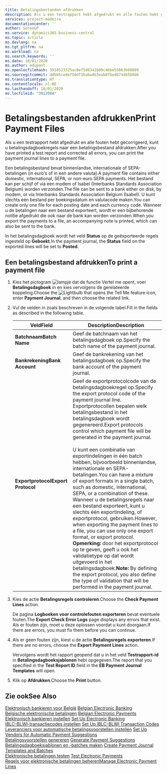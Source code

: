```yaml
---
title: Betalingsbestanden afdrukken
description: Als u een testrapport hebt afgedrukt en alle fouten hebt gecorrigeerd, kunt u betalingsdagboekregels naar een betalingsbestand afdrukken.
services: project-madeira
documentationcenter: ''
author: SorenGP
ms.service: dynamics365-business-central
ms.topic: article
ms.devlang: na
ms.tgt_pltfrm: na
ms.workload: na
ms.search.keywords: ''
ms.date: 10/01/2020
ms.author: edupont
ms.openlocfilehash: 3910523325ac8ef5d6341b09c4bbe55863b90809
ms.sourcegitcommit: ddbb5cede750df1baba4b3eab8fbed6744b5b9d6
ms.translationtype: HT
ms.contentlocale: nl-BE
ms.lasthandoff: 10/01/2020
ms.locfileid: "3913984"
---
```

# <a name="print-payment-files"></a><span data-ttu-id="22300-103">Betalingsbestanden afdrukken</span><span class="sxs-lookup"><span data-stu-id="22300-103">Print Payment Files</span></span>
<span data-ttu-id="22300-104">Als u een testrapport hebt afgedrukt en alle fouten hebt gecorrigeerd, kunt u betalingsdagboekregels naar een betalingsbestand afdrukken.</span><span class="sxs-lookup"><span data-stu-id="22300-104">After you have printed a test report and corrected all errors, you can print the payment journal lines to a payment file.</span></span>  

<span data-ttu-id="22300-105">Een betalingsbestand bevat binnenlandse, internationale of SEPA-betalingen (in euro's of in een andere valuta).</span><span class="sxs-lookup"><span data-stu-id="22300-105">A payment file contains either domestic, international, SEPA, or non-euro SEPA payments.</span></span> <span data-ttu-id="22300-106">Het bestand kan per schijf of via een modem of Isabel (Interbanks Standards Association Belgium) worden verzonden.</span><span class="sxs-lookup"><span data-stu-id="22300-106">The file can be sent to a bank either on disk, by modem, or via Interbanks Standards Association Belgium (Isabel).</span></span> <span data-ttu-id="22300-107">U kunt slechts één bestand per boekingsdatum en valutacode maken.</span><span class="sxs-lookup"><span data-stu-id="22300-107">You can create only one file for each posting date and each currency code.</span></span> <span data-ttu-id="22300-108">Wanneer u de betalingen naar een bestand exporteert, wordt er een bijbehorende notitie afgedrukt die ook naar de bank kan worden verzonden.</span><span class="sxs-lookup"><span data-stu-id="22300-108">When you export the payments to a file, an accompanying note is printed, which can also be sent to the bank.</span></span>  

<span data-ttu-id="22300-109">In het betalingsdagboek wordt het veld **Status** op de geëxporteerde regels ingesteld op **Geboekt**.</span><span class="sxs-lookup"><span data-stu-id="22300-109">In the payment journal, the **Status** field on the exported lines will be set to **Posted**.</span></span>  

## <a name="to-print-a-payment-file"></a><span data-ttu-id="22300-110">Een betalingsbestand afdrukken</span><span class="sxs-lookup"><span data-stu-id="22300-110">To print a payment file</span></span>  

1.  <span data-ttu-id="22300-111">Kies het pictogram ![lampje dat de functie Vertel me opent](../../media/ui-search/search_small.png "Vertel me wat u wilt doen"), voer **Betalingsdagboek** in en kies vervolgens de gerelateerde koppeling.</span><span class="sxs-lookup"><span data-stu-id="22300-111">Choose the ![Lightbulb that opens the Tell Me feature](../../media/ui-search/search_small.png "Tell me what you want to do") icon, enter **Payment Journal**, and then choose the related link.</span></span>  
2.  <span data-ttu-id="22300-112">Vul de velden in zoals beschreven in de volgende tabel.</span><span class="sxs-lookup"><span data-stu-id="22300-112">Fill in the fields as described in the following table.</span></span>  

    |<span data-ttu-id="22300-113">Veld</span><span class="sxs-lookup"><span data-stu-id="22300-113">Field</span></span>|<span data-ttu-id="22300-114">Description</span><span class="sxs-lookup"><span data-stu-id="22300-114">Description</span></span>|  
    |---------------------------------|---------------------------------------|  
    |<span data-ttu-id="22300-115">**Batchnaam**</span><span class="sxs-lookup"><span data-stu-id="22300-115">**Batch Name**</span></span>|<span data-ttu-id="22300-116">Geef de batchnaam van het betalingsdagboek op.</span><span class="sxs-lookup"><span data-stu-id="22300-116">Specify the batch name of the payment journal.</span></span>|  
    |<span data-ttu-id="22300-117">**Bankrekening**</span><span class="sxs-lookup"><span data-stu-id="22300-117">**Bank Account**</span></span>|<span data-ttu-id="22300-118">Geef de bankrekening van het betalingsdagboek op.</span><span class="sxs-lookup"><span data-stu-id="22300-118">Specify the bank account of the payment journal.</span></span>|  
    |<span data-ttu-id="22300-119">**Exportprotocol**</span><span class="sxs-lookup"><span data-stu-id="22300-119">**Export Protocol**</span></span>|<span data-ttu-id="22300-120">Geef de exportprotocolcode van de betalingsdagboekregel op.</span><span class="sxs-lookup"><span data-stu-id="22300-120">Specify the export protocol code of the payment journal line.</span></span> <span data-ttu-id="22300-121">Exportprotocollen bepalen welk betalingsbestand in het betalingsdagboek wordt gegenereerd.</span><span class="sxs-lookup"><span data-stu-id="22300-121">Export protocols control which payment file will be generated in the payment journal.</span></span><br /><br /> <span data-ttu-id="22300-122">U kunt een combinatie van exportindelingen in één batch hebben, bijvoorbeeld binnenlandse, internationale en SEPA-betalingen.</span><span class="sxs-lookup"><span data-stu-id="22300-122">You can have a mixture of export formats in a single batch, such as domestic, international, SEPA, or a combination of these.</span></span> <span data-ttu-id="22300-123">Wanneer u de betalingsregels naar een bestand exporteert, kunt u slechts één exportindeling, of exportprotocol, gebruiken.</span><span class="sxs-lookup"><span data-stu-id="22300-123">However, when exporting the payment lines to a file, you can use only one export format, or export protocol.</span></span> <span data-ttu-id="22300-124">**Opmerking:** door het exportprotocol op te geven, geeft u ook het validatietype op dat wordt uitgevoerd in het betalingsdagboek.</span><span class="sxs-lookup"><span data-stu-id="22300-124">**Note:**  By defining the export protocol, you also define the type of validation that will be performed in the payment journal.</span></span>|  

3.  <span data-ttu-id="22300-125">Kies de actie **Betalingsregels controleren**.</span><span class="sxs-lookup"><span data-stu-id="22300-125">Choose the **Check Payment Lines** action.</span></span>

    <span data-ttu-id="22300-126">De pagina **Logboeken voor controlefouten exporteren** bevat eventuele fouten.</span><span class="sxs-lookup"><span data-stu-id="22300-126">The **Export Check Error Logs** page displays any errors that exist.</span></span> <span data-ttu-id="22300-127">Als er fouten zijn, moet u deze oplossen voordat u kunt doorgaan.</span><span class="sxs-lookup"><span data-stu-id="22300-127">If there are errors, you must fix them before you can continue.</span></span>

4. <span data-ttu-id="22300-128">Als er geen fouten zijn, kiest u de actie **Betalingsregels exporteren**.</span><span class="sxs-lookup"><span data-stu-id="22300-128">If there are no errors, choose the **Export Payment Lines** action.</span></span>  

    <span data-ttu-id="22300-129">Vervolgens wordt het rapport geopend dat u in het veld **Testrapport-id** in **Betalingsdagboeksjablonen** hebt opgegeven.</span><span class="sxs-lookup"><span data-stu-id="22300-129">The report that you specified in the **Test Report ID** field in the **EB Payment Journal Templates** will open.</span></span>  

5.  <span data-ttu-id="22300-130">Klik op **Afdrukken**.</span><span class="sxs-lookup"><span data-stu-id="22300-130">Choose the **Print** button.</span></span>  

## <a name="see-also"></a><span data-ttu-id="22300-131">Zie ook</span><span class="sxs-lookup"><span data-stu-id="22300-131">See Also</span></span>  
 <span data-ttu-id="22300-132">[Elektronisch bankieren voor België](belgian-electronic-banking.md) </span><span class="sxs-lookup"><span data-stu-id="22300-132">[Belgian Electronic Banking](belgian-electronic-banking.md) </span></span>  
 <span data-ttu-id="22300-133">[Belgische elektronische betalingen](belgian-electronic-payments.md) </span><span class="sxs-lookup"><span data-stu-id="22300-133">[Belgian Electronic Payments](belgian-electronic-payments.md) </span></span>  
 <span data-ttu-id="22300-134">[Elektronisch bankieren instellen](how-to-set-up-electronic-banking.md) </span><span class="sxs-lookup"><span data-stu-id="22300-134">[Set Up Electronic Banking](how-to-set-up-electronic-banking.md) </span></span>  
 <span data-ttu-id="22300-135">[IBLC-BLWI-transactiecodes instellen](how-to-set-up-iblc-blwi-transaction-codes.md) </span><span class="sxs-lookup"><span data-stu-id="22300-135">[Set Up IBLC-BLWI Transaction Codes](how-to-set-up-iblc-blwi-transaction-codes.md) </span></span>  
 <span data-ttu-id="22300-136">[Leveranciers voor automatische betalingsvoorstellen instellen](how-to-set-up-vendors-for-automatic-payment-suggestions.md) </span><span class="sxs-lookup"><span data-stu-id="22300-136">[Set Up Vendors for Automatic Payment Suggestions](how-to-set-up-vendors-for-automatic-payment-suggestions.md) </span></span>  
 <span data-ttu-id="22300-137">[Betalingsvoorstellen genereren](how-to-generate-payment-suggestions.md) </span><span class="sxs-lookup"><span data-stu-id="22300-137">[Generate Payment Suggestions](how-to-generate-payment-suggestions.md) </span></span>  
 <span data-ttu-id="22300-138">[Betalingsdagboeksjablonen en -batches maken](how-to-create-payment-journal-templates-and-batches.md) </span><span class="sxs-lookup"><span data-stu-id="22300-138">[Create Payment Journal Templates and Batches](how-to-create-payment-journal-templates-and-batches.md) </span></span>  
 <span data-ttu-id="22300-139">[Elektronische betalingen testen](how-to-test-electronic-payments.md) </span><span class="sxs-lookup"><span data-stu-id="22300-139">[Test Electronic Payments](how-to-test-electronic-payments.md) </span></span>  
 [<span data-ttu-id="22300-140">Regels voor elektronische betalingen beheren</span><span class="sxs-lookup"><span data-stu-id="22300-140">Manage Electronic Payment Lines</span></span>](how-to-manage-electronic-payment-lines.md)
